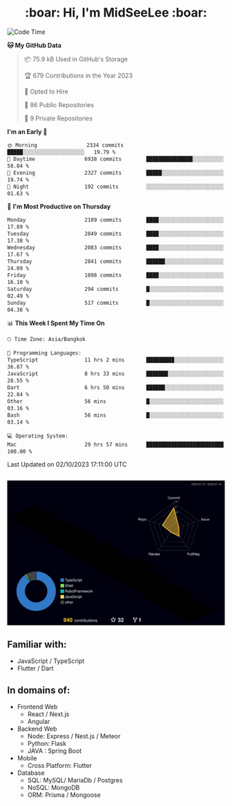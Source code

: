 <h1 align="center"> :boar: Hi, I'm MidSeeLee :boar:</h1>
 
<!--START_SECTION:waka-->
![Code Time](http://img.shields.io/badge/Code%20Time-967%20hrs%2029%20mins-blue)

**🐱 My GitHub Data** 

> 📦 75.9 kB Used in GitHub's Storage 
 > 
> 🏆 679 Contributions in the Year 2023
 > 
> 💼 Opted to Hire
 > 
> 📜 86 Public Repositories 
 > 
> 🔑 9 Private Repositories 
 > 
**I'm an Early 🐤** 

```text
🌞 Morning                2334 commits        █████░░░░░░░░░░░░░░░░░░░░   19.79 % 
🌆 Daytime                6938 commits        ███████████████░░░░░░░░░░   58.84 % 
🌃 Evening                2327 commits        █████░░░░░░░░░░░░░░░░░░░░   19.74 % 
🌙 Night                  192 commits         ░░░░░░░░░░░░░░░░░░░░░░░░░   01.63 % 
```
📅 **I'm Most Productive on Thursday** 

```text
Monday                   2109 commits        ████░░░░░░░░░░░░░░░░░░░░░   17.89 % 
Tuesday                  2049 commits        ████░░░░░░░░░░░░░░░░░░░░░   17.38 % 
Wednesday                2083 commits        ████░░░░░░░░░░░░░░░░░░░░░   17.67 % 
Thursday                 2841 commits        ██████░░░░░░░░░░░░░░░░░░░   24.09 % 
Friday                   1898 commits        ████░░░░░░░░░░░░░░░░░░░░░   16.10 % 
Saturday                 294 commits         █░░░░░░░░░░░░░░░░░░░░░░░░   02.49 % 
Sunday                   517 commits         █░░░░░░░░░░░░░░░░░░░░░░░░   04.38 % 
```


📊 **This Week I Spent My Time On** 

```text
🕑︎ Time Zone: Asia/Bangkok

💬 Programming Languages: 
TypeScript               11 hrs 2 mins       █████████░░░░░░░░░░░░░░░░   36.87 % 
JavaScript               8 hrs 33 mins       ███████░░░░░░░░░░░░░░░░░░   28.55 % 
Dart                     6 hrs 50 mins       ██████░░░░░░░░░░░░░░░░░░░   22.84 % 
Other                    56 mins             █░░░░░░░░░░░░░░░░░░░░░░░░   03.16 % 
Bash                     56 mins             █░░░░░░░░░░░░░░░░░░░░░░░░   03.14 % 

💻 Operating System: 
Mac                      29 hrs 57 mins      █████████████████████████   100.00 % 
```


 Last Updated on 02/10/2023 17:11:00 UTC
<!--END_SECTION:waka-->

##

![](./profile-3d-contrib/profile-night-rainbow.svg)

## Familiar with:
- JavaScript / TypeScript
- Flutter / Dart

## In domains of:
- Frontend Web
  - React / Next.js
  - Angular
- Backend Web
  - Node: Express / Nest.js / Meteor
  - Python: Flask
  - JAVA : Spring Boot
- Mobile
  - Cross Platform: Flutter
- Database
  - SQL: MySQL/ MariaDb / Postgres
  - NoSQL: MongoDB
  - ORM: Prisma / Mongoose
